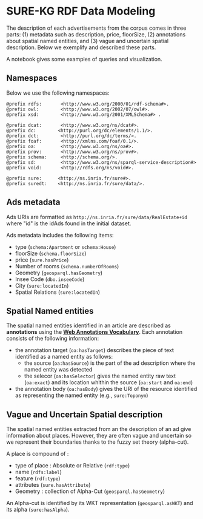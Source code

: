 # SURE-KG RDF Data Modeling

The description of each advertisements from the corpus comes in three parts: (1) metadata such as description, price, floorSize, (2) annotations about spatial named entities, and (3) vague and uncertain spatial description. Below we exemplify and described these parts. 

A notebook gives some examples of queries and visualization. 

## Namespaces

Below we use the following namespaces:

```turtle
@prefix rdfs:       <http://www.w3.org/2000/01/rdf-schema#>.
@prefix owl:        <http://www.w3.org/2002/07/owl#>.
@prefix xsd:        <http://www.w3.org/2001/XMLSchema#> .

@prefix dcat:       <http://www.w3.org/ns/dcat#>.
@prefix dc:        <http://purl.org/dc/elements/1.1/>.
@prefix dct:        <http://purl.org/dc/terms/>.
@prefix foaf:       <http://xmlns.com/foaf/0.1/>.
@prefix oa:         <http://www.w3.org/ns/oa#>.
@prefix prov:       <http://www.w3.org/ns/prov#>.
@prefix schema:		<http://schema.org/>.
@prefix sd:     	<http://www.w3.org/ns/sparql-service-description#>
@prefix void:       <http://rdfs.org/ns/void#>.

@prefix sure:      <http://ns.inria.fr/sure#>.
@prefix suredt:    <http://ns.inria.fr/sure/data/>.

```

## Ads metadata

Ads URIs are formatted as `http://ns.inria.fr/sure/data/RealEstate+id` where "id" is the idAds found in the initial dataset.

Ads metadata includes the following items:
- type (`schema:Apartment` or `schema:House`)
- floorSize (`schema.floorSize`)
- price (`sure.hasPrice`)
- Number of rooms (`schema.numberOfRooms`)
- Geometry (`geosparql.hasGeometry`)
- Insee Code (`dbo.inseeCode`)
- City (`sure:locatedIn`)
- Spatial Relations (`sure:locatedIn`)

## Spatial Named entities

The spatial named entities identified in an article are described as **annotations** using the **[Web Annotations Vocabulary](https://www.w3.org/TR/annotation-vocab/)**.
Each annotation consists of the following information:
- the annotation target (`oa:hasTarget`) describes the piece of text identified as a named entity as follows:
    - the source (`oa:hasSource`) is the part of the ad description where the named entity was detected
    - the selecor (`oa:hasSelector`) gives the named entity raw text (`oa:exact`) and its location whithin the source (`oa:start` and `oa:end`)
- the annotation body (`oa:hasBody`) gives the URI of the resource identified as representing the named entity (e.g., `sure:Toponym`)


## Vague and Uncertain Spatial description

The spatial named entities extracted from an the description of an ad give information about places. However, they are often vague and uncertain so we represent their boundaries thanks to the fuzzy set theory (alpha-cut). 

A place is compound of : 
- type of place : Absolute or Relative (`rdf:type`)
- name (`rdfs:label`)
- feature (`rdf:type`)
- attributes (`sure.hasAttribute`)
- Geometry : collection of Alpha-Cut (`geosparql.hasGeometry`)

An Alpha-cut is identified by its WKT representation  (`geosparql.asWKT`) and its alpha (`sure:hasAlpha`).